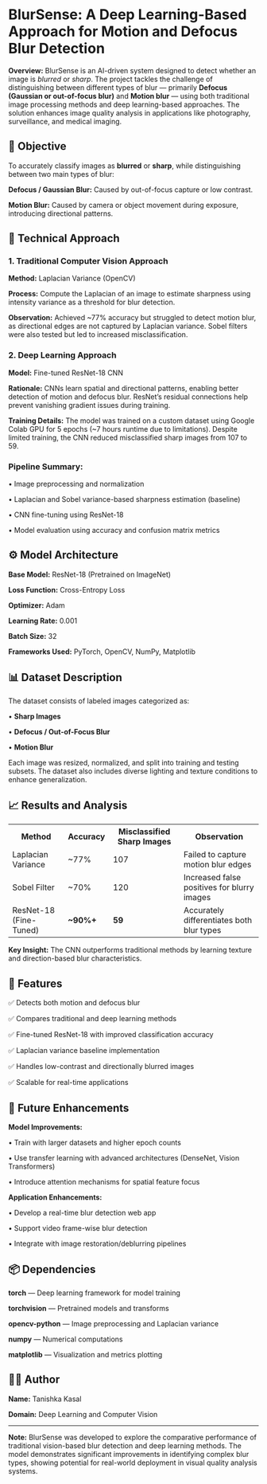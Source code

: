 
<h1>BlurSense: A Deep Learning-Based Approach for Motion and Defocus Blur Detection</h1>

<p><b>Overview:</b> BlurSense is an AI-driven system designed to detect whether an image is <i>blurred</i> or <i>sharp</i>. The project tackles the challenge of distinguishing between different types of blur — primarily <b>Defocus (Gaussian or out-of-focus blur)</b> and <b>Motion blur</b> — using both traditional image processing methods and deep learning-based approaches. The solution enhances image quality analysis in applications like photography, surveillance, and medical imaging.</p>

<h2>🎯 Objective</h2>
<p>To accurately classify images as <b>blurred</b> or <b>sharp</b>, while distinguishing between two main types of blur:</p>

<p><b>Defocus / Gaussian Blur:</b> Caused by out-of-focus capture or low contrast.</p>
<p><b>Motion Blur:</b> Caused by camera or object movement during exposure, introducing directional patterns.</p>

<h2>🧠 Technical Approach</h2>

<h3>1. Traditional Computer Vision Approach</h3>
<p><b>Method:</b> Laplacian Variance (OpenCV)</p>
<p><b>Process:</b> Compute the Laplacian of an image to estimate sharpness using intensity variance as a threshold for blur detection.</p>
<p><b>Observation:</b> Achieved ~77% accuracy but struggled to detect motion blur, as directional edges are not captured by Laplacian variance. Sobel filters were also tested but led to increased misclassification.</p>

<h3>2. Deep Learning Approach</h3>
<p><b>Model:</b> Fine-tuned ResNet-18 CNN</p>
<p><b>Rationale:</b> CNNs learn spatial and directional patterns, enabling better detection of motion and defocus blur. ResNet’s residual connections help prevent vanishing gradient issues during training.</p>
<p><b>Training Details:</b> The model was trained on a custom dataset using Google Colab GPU for 5 epochs (~7 hours runtime due to limitations). Despite limited training, the CNN reduced misclassified sharp images from 107 to 59.</p>

<h3>Pipeline Summary:</h3>
<p>• Image preprocessing and normalization</p>
<p>• Laplacian and Sobel variance-based sharpness estimation (baseline)</p>
<p>• CNN fine-tuning using ResNet-18</p>
<p>• Model evaluation using accuracy and confusion matrix metrics</p>

<h2>⚙️ Model Architecture</h2>
<p><b>Base Model:</b> ResNet-18 (Pretrained on ImageNet)</p>
<p><b>Loss Function:</b> Cross-Entropy Loss</p>
<p><b>Optimizer:</b> Adam</p>
<p><b>Learning Rate:</b> 0.001</p>
<p><b>Batch Size:</b> 32</p>
<p><b>Frameworks Used:</b> PyTorch, OpenCV, NumPy, Matplotlib</p>

<h2>📊 Dataset Description</h2>
<p>The dataset consists of labeled images categorized as:</p>
<p>• <b>Sharp Images</b></p>
<p>• <b>Defocus / Out-of-Focus Blur</b></p>
<p>• <b>Motion Blur</b></p>

<p>Each image was resized, normalized, and split into training and testing subsets. The dataset also includes diverse lighting and texture conditions to enhance generalization.</p>

<h2>📈 Results and Analysis</h2>

<table>
<tr><th>Method</th><th>Accuracy</th><th>Misclassified Sharp Images</th><th>Observation</th></tr>
<tr><td>Laplacian Variance</td><td>~77%</td><td>107</td><td>Failed to capture motion blur edges</td></tr>
<tr><td>Sobel Filter</td><td>~70%</td><td>120</td><td>Increased false positives for blurry images</td></tr>
<tr><td>ResNet-18 (Fine-Tuned)</td><td><b>~90%+</b></td><td><b>59</b></td><td>Accurately differentiates both blur types</td></tr>
</table>

<p><b>Key Insight:</b> The CNN outperforms traditional methods by learning texture and direction-based blur characteristics.</p>

<h2>🚀 Features</h2>
<p>✅ Detects both motion and defocus blur</p>
<p>✅ Compares traditional and deep learning methods</p>
<p>✅ Fine-tuned ResNet-18 with improved classification accuracy</p>
<p>✅ Laplacian variance baseline implementation</p>
<p>✅ Handles low-contrast and directionally blurred images</p>
<p>✅ Scalable for real-time applications</p>





<h2>🔮 Future Enhancements</h2>
<p><b>Model Improvements:</b></p>
<p>• Train with larger datasets and higher epoch counts</p>
<p>• Use transfer learning with advanced architectures (DenseNet, Vision Transformers)</p>
<p>• Introduce attention mechanisms for spatial feature focus</p>

<p><b>Application Enhancements:</b></p>
<p>• Develop a real-time blur detection web app</p>
<p>• Support video frame-wise blur detection</p>
<p>• Integrate with image restoration/deblurring pipelines</p>

<h2>📦 Dependencies</h2>
<p><b>torch</b> — Deep learning framework for model training</p>
<p><b>torchvision</b> — Pretrained models and transforms</p>
<p><b>opencv-python</b> — Image preprocessing and Laplacian variance</p>
<p><b>numpy</b> — Numerical computations</p>
<p><b>matplotlib</b> — Visualization and metrics plotting</p>

<h2>🧑‍💻 Author</h2>
<p><b>Name:</b> Tanishka Kasal</p>


<p><b>Domain:</b> Deep Learning and Computer Vision</p>

<hr>
<p><b>Note:</b> BlurSense was developed to explore the comparative performance of traditional vision-based blur detection and deep learning methods. The model demonstrates significant improvements in identifying complex blur types, showing potential for real-world deployment in visual quality analysis systems.</p>


